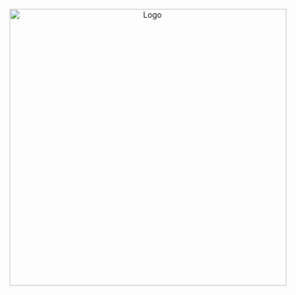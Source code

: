 
<p align="center">
  <img src="https://i.pinimg.com/736x/b7/36/19/b7361956b0f625e5c0d9fdaa18bbe30f.jpg" alt="Logo" width="500"/>
  <br>
</p>
